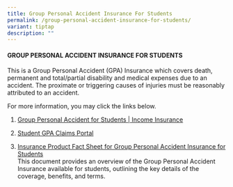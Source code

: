 ```yaml
---
title: Group Personal Accident Insurance For Students
permalink: /group-personal-accident-insurance-for-students/
variant: tiptap
description: ""
---
```

<h4><strong>GROUP PERSONAL ACCIDENT INSURANCE FOR STUDENTS</strong></h4>
<p></p>
<p>This is a Group Personal Accident (GPA) Insurance which covers death,
permanent and total/partial disability and medical expenses due to an accident.
The proximate or triggering causes of injuries must be reasonably attributed
to an accident.</p>
<p></p>
<p>For more information, you may click the links below.</p>
<ol data-tight="true" class="tight">
<li>
<p><a href="https://www.income.com.sg/group-insurance-for-schools-and-centres-and-moe/group-personal-accident-for-students" rel="noopener nofollow" target="_blank">Group Personal Accident for Students | Income Insurance</a>
<br>
</p>
</li>
<li>
<p><a href="https://studentgpa.incomegroupins.com.sg/#/" rel="noopener nofollow" target="_blank">Student GPA Claims Portal</a>
<br>
</p>
</li>
<li>
<p><a href="https://drive.google.com/drive/u/0/home" rel="noopener nofollow" target="_blank">Insurance Product Fact Sheet for Group Personal Accident Insurance for Students </a>
<br>This document provides an overview of the Group Personal Accident Insurance
available for students, outlining the key details of the coverage, benefits,
and terms.</p>
</li>
</ol>
<p></p>